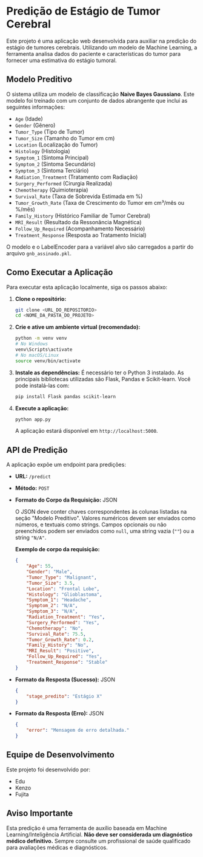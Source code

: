 # Predição de Estágio de Tumor Cerebral

Este projeto é uma aplicação web desenvolvida para auxiliar na predição do estágio de tumores cerebrais. Utilizando um modelo de Machine Learning, a ferramenta analisa dados do paciente e características do tumor para fornecer uma estimativa do estágio tumoral.

## Modelo Preditivo

O sistema utiliza um modelo de classificação **Naive Bayes Gaussiano**. Este modelo foi treinado com um conjunto de dados abrangente que inclui as seguintes informações:

*   `Age` (Idade)
*   `Gender` (Gênero)
*   `Tumor_Type` (Tipo de Tumor)
*   `Tumor_Size` (Tamanho do Tumor em cm)
*   `Location` (Localização do Tumor)
*   `Histology` (Histologia)
*   `Symptom_1` (Sintoma Principal)
*   `Symptom_2` (Sintoma Secundário)
*   `Symptom_3` (Sintoma Terciário)
*   `Radiation_Treatment` (Tratamento com Radiação)
*   `Surgery_Performed` (Cirurgia Realizada)
*   `Chemotherapy` (Quimioterapia)
*   `Survival_Rate` (Taxa de Sobrevida Estimada em %)
*   `Tumor_Growth_Rate` (Taxa de Crescimento do Tumor em cm³/mês ou %/mês)
*   `Family_History` (Histórico Familiar de Tumor Cerebral)
*   `MRI_Result` (Resultado da Ressonância Magnética)
*   `Follow_Up_Required` (Acompanhamento Necessário)
*   `Treatment_Response` (Resposta ao Tratamento Inicial)

O modelo e o LabelEncoder para a variável alvo são carregados a partir do arquivo `gnb_assinado.pkl`.

## Como Executar a Aplicação

Para executar esta aplicação localmente, siga os passos abaixo:

1.  **Clone o repositório:**
    ```bash
    git clone <URL_DO_REPOSITORIO>
    cd <NOME_DA_PASTA_DO_PROJETO>
    ```
2.  **Crie e ative um ambiente virtual (recomendado):**
    ```bash
    python -m venv venv
    # No Windows
    venv\Scripts\activate
    # No macOS/Linux
    source venv/bin/activate
    ```
3.  **Instale as dependências:**
    É necessário ter o Python 3 instalado. As principais bibliotecas utilizadas são Flask, Pandas e Scikit-learn. Você pode instalá-las com:
    ```bash
    pip install Flask pandas scikit-learn
    ```
4.  **Execute a aplicação:**
    ```bash
    python app.py
    ```
    A aplicação estará disponível em `http://localhost:5000`.

## API de Predição

A aplicação expõe um endpoint para predições:

*   **URL:** `/predict`
*   **Método:** `POST`
*   **Formato do Corpo da Requisição:** JSON

    O JSON deve conter chaves correspondentes às colunas listadas na seção "Modelo Preditivo". Valores numéricos devem ser enviados como números, e textuais como strings. Campos opcionais ou não preenchidos podem ser enviados como `null`, uma string vazia (`""`) ou a string `"N/A"`.

    **Exemplo de corpo da requisição:**
    ```json
    {
        "Age": 55,
        "Gender": "Male",
        "Tumor_Type": "Malignant",
        "Tumor_Size": 3.5,
        "Location": "Frontal Lobe",
        "Histology": "Glioblastoma",
        "Symptom_1": "Headache",
        "Symptom_2": "N/A",
        "Symptom_3": "N/A",
        "Radiation_Treatment": "Yes",
        "Surgery_Performed": "Yes",
        "Chemotherapy": "No",
        "Survival_Rate": 75.5,
        "Tumor_Growth_Rate": 0.2,
        "Family_History": "No",
        "MRI_Result": "Positive",
        "Follow_Up_Required": "Yes",
        "Treatment_Response": "Stable"
    }
    ```
*   **Formato da Resposta (Sucesso):** JSON
    ```json
    {
        "stage_predito": "Estágio X"
    }
    ```
*   **Formato da Resposta (Erro):** JSON
    ```json
    {
        "error": "Mensagem de erro detalhada."
    }
    ```

## Equipe de Desenvolvimento

Este projeto foi desenvolvido por:

*   Edu
*   Kenzo
*   Fujita

## Aviso Importante

<i class="fas fa-info-circle"></i> Esta predição é uma ferramenta de auxílio baseada em Machine Learning/Inteligência Artificial. **Não deve ser considerada um diagnóstico médico definitivo.** Sempre consulte um profissional de saúde qualificado para avaliações médicas e diagnósticos.
